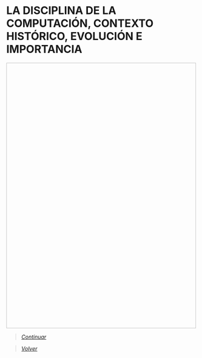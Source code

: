 #  LA DISCIPLINA DE LA COMPUTACIÓN, CONTEXTO HISTÓRICO, EVOLUCIÓN E IMPORTANCIA

<img src="   " height="700" width="500">



> [*Continuar*](Tarea1-3.md)

> [*Volver*](Tarea1-1.md)
